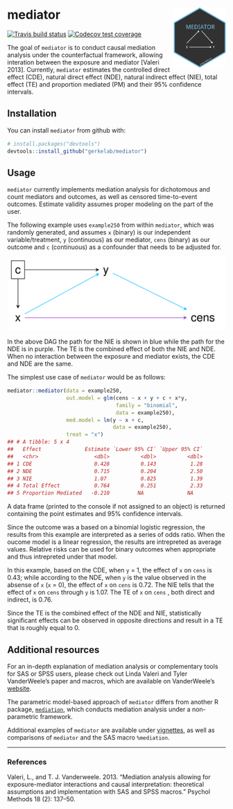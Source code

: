 
# mediator <img src="man/figures/hex.png" align="right" height="139" />

<!-- badges: start -->

[![Travis build
status](https://travis-ci.org/GerkeLab/mediator.svg?branch=master)](https://travis-ci.org/GerkeLab/mediator)
[![Codecov test
coverage](https://codecov.io/gh/GerkeLab/mediator/branch/master/graph/badge.svg)](https://codecov.io/gh/GerkeLab/mediator?branch=master)
<!-- badges: end -->

The goal of `mediator` is to conduct causal mediation analysis under the
counterfactual framework, allowing interation between the exposure and
mediator \[Valeri 2013\]. Currently, `mediator` estimates the controlled
direct effect (CDE), natural direct effect (NDE), natural indirect
effect (NIE), total effect (TE) and proportion mediated (PM) and their
95% confidence intervals.

## Installation

You can install `mediator` from github with:

``` r
# install.packages("devtools")
devtools::install_github("gerkelab/mediator")
```

<!--- add CRAN once up --->

## Usage

`mediator` currently implements mediation analysis for dichotomous and
count mediators and outcomes, as well as censored time-to-event
outcomes. Estimate validity assumes proper modeling on the part of the
user.

The following example uses `example250` from within `mediator`, which
was randomly generated, and assumes `x` (binary) is our independent
variable/treatment, `y` (continuous) as our mediator, `cens` (binary) as
our outcome and `c` (continuous) as a confounder that needs to be
adjusted for.

![](man/figures/mediator-dag.png)

In the above DAG the path for the NIE is shown in blue while the path
for the NDE is in purple. The TE is the combined effect of both the NIE
and NDE. When no interaction between the exposure and mediator exists,
the CDE and NDE are the same.

The simplest use case of `mediator` would be as follows:

``` r
mediator::mediator(data = example250,
                   out.model = glm(cens ~ x + y + c + x*y, 
                                   family = "binomial",
                                   data = example250),
                   med.model = lm(y ~ x + c, 
                                  data = example250),
                   treat = "x")
## # A tibble: 5 x 4
##   Effect              Estimate `Lower 95% CI` `Upper 95% CI`
##   <chr>                  <dbl>          <dbl>          <dbl>
## 1 CDE                    0.428          0.143           1.28
## 2 NDE                    0.715          0.204           2.50
## 3 NIE                    1.07           0.825           1.39
## 4 Total Effect           0.764          0.251           2.33
## 5 Proportion Mediated   -0.210         NA              NA
```

A data frame (printed to the console if not assigned to an object) is
returned containing the point estimates and 95% confidence intervals.

Since the outcome was a based on a binomial logistic regression, the
results from this example are interpreted as a series of odds ratio.
When the oucome model is a linear regression, the results are
intrepreted as average values. Relative risks can be used for binary
outcomes when appropriate and thus intrepreted under that model.

In this example, based on the CDE, when `y` = 1, the effect of `x` on
`cens` is 0.43; while according to the NDE, when `y` is the value
observed in the absense of `x` (`x` = 0), the effect of `x` on `cens` is
0.72. The NIE tells that the effect of `x` on `cens` through `y` is
1.07. The TE of `x` on `cens` , both direct and indirect, is 0.76.

Since the TE is the combined effect of the NDE and NIE, statistically
significant effects can be observed in opposite directions and result in
a TE that is roughly equal to 0.

## Additional resources

For an in-depth explanation of mediation analysis or complementary tools
for SAS or SPSS users, please check out Linda Valeri and Tyler
VanderWeele’s paper and macros, which are available on VanderWeele’s
[website](https://www.hsph.harvard.edu/tyler-vanderweele/tools-and-tutorials/).

The parametric model-based approach of `mediator` differs from another R
package,
[`mediation`](https://cran.r-project.org/web/packages/mediation/vignettes/mediation.pdf),
which conducts mediation analysis under a non-parametric framework.

Additional examples of `mediator` are available under
[vignettes](https://github.com/GerkeLab/mediator/tree/tag-edits/vignettes),
as well as comparisons of `mediator` and the SAS macro `%mediation`.

-----

### References

Valeri, L., and T. J. Vanderweele. 2013. “Mediation analysis allowing
for exposure-mediator interactions and causal interpretation:
theoretical assumptions and implementation with SAS and SPSS macros.”
Psychol Methods 18 (2): 137–50.
